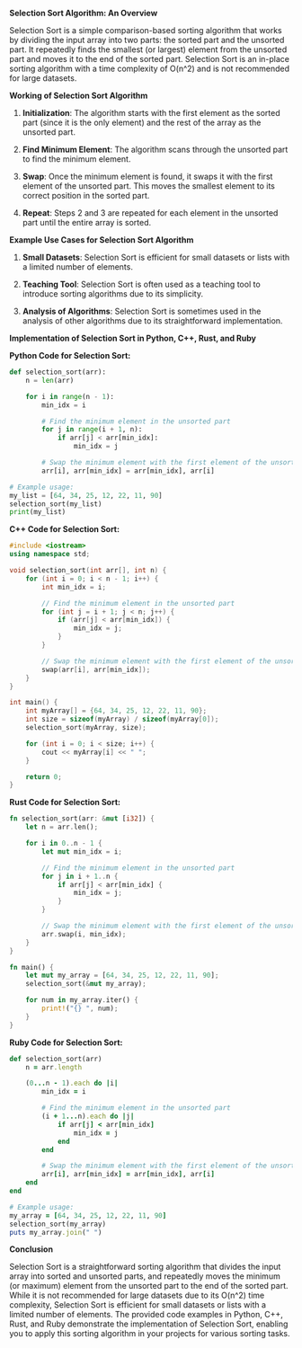**Selection Sort Algorithm: An Overview**

Selection Sort is a simple comparison-based sorting algorithm that works by dividing the input array into two parts: the sorted part and the unsorted part. It repeatedly finds the smallest (or largest) element from the unsorted part and moves it to the end of the sorted part. Selection Sort is an in-place sorting algorithm with a time complexity of O(n^2) and is not recommended for large datasets.

**Working of Selection Sort Algorithm**

1. **Initialization**: The algorithm starts with the first element as the sorted part (since it is the only element) and the rest of the array as the unsorted part.

2. **Find Minimum Element**: The algorithm scans through the unsorted part to find the minimum element.

3. **Swap**: Once the minimum element is found, it swaps it with the first element of the unsorted part. This moves the smallest element to its correct position in the sorted part.

4. **Repeat**: Steps 2 and 3 are repeated for each element in the unsorted part until the entire array is sorted.

**Example Use Cases for Selection Sort Algorithm**

1. **Small Datasets**: Selection Sort is efficient for small datasets or lists with a limited number of elements.

2. **Teaching Tool**: Selection Sort is often used as a teaching tool to introduce sorting algorithms due to its simplicity.

3. **Analysis of Algorithms**: Selection Sort is sometimes used in the analysis of other algorithms due to its straightforward implementation.

**Implementation of Selection Sort in Python, C++, Rust, and Ruby**

**Python Code for Selection Sort:**

```python
def selection_sort(arr):
    n = len(arr)

    for i in range(n - 1):
        min_idx = i

        # Find the minimum element in the unsorted part
        for j in range(i + 1, n):
            if arr[j] < arr[min_idx]:
                min_idx = j

        # Swap the minimum element with the first element of the unsorted part
        arr[i], arr[min_idx] = arr[min_idx], arr[i]

# Example usage:
my_list = [64, 34, 25, 12, 22, 11, 90]
selection_sort(my_list)
print(my_list)
```

**C++ Code for Selection Sort:**

```cpp
#include <iostream>
using namespace std;

void selection_sort(int arr[], int n) {
    for (int i = 0; i < n - 1; i++) {
        int min_idx = i;

        // Find the minimum element in the unsorted part
        for (int j = i + 1; j < n; j++) {
            if (arr[j] < arr[min_idx]) {
                min_idx = j;
            }
        }

        // Swap the minimum element with the first element of the unsorted part
        swap(arr[i], arr[min_idx]);
    }
}

int main() {
    int myArray[] = {64, 34, 25, 12, 22, 11, 90};
    int size = sizeof(myArray) / sizeof(myArray[0]);
    selection_sort(myArray, size);

    for (int i = 0; i < size; i++) {
        cout << myArray[i] << " ";
    }

    return 0;
}
```

**Rust Code for Selection Sort:**

```rust
fn selection_sort(arr: &mut [i32]) {
    let n = arr.len();

    for i in 0..n - 1 {
        let mut min_idx = i;

        // Find the minimum element in the unsorted part
        for j in i + 1..n {
            if arr[j] < arr[min_idx] {
                min_idx = j;
            }
        }

        // Swap the minimum element with the first element of the unsorted part
        arr.swap(i, min_idx);
    }
}

fn main() {
    let mut my_array = [64, 34, 25, 12, 22, 11, 90];
    selection_sort(&mut my_array);

    for num in my_array.iter() {
        print!("{} ", num);
    }
}
```

**Ruby Code for Selection Sort:**

```ruby
def selection_sort(arr)
    n = arr.length

    (0...n - 1).each do |i|
        min_idx = i

        # Find the minimum element in the unsorted part
        (i + 1...n).each do |j|
            if arr[j] < arr[min_idx]
                min_idx = j
            end
        end

        # Swap the minimum element with the first element of the unsorted part
        arr[i], arr[min_idx] = arr[min_idx], arr[i]
    end
end

# Example usage:
my_array = [64, 34, 25, 12, 22, 11, 90]
selection_sort(my_array)
puts my_array.join(" ")
```

**Conclusion**

Selection Sort is a straightforward sorting algorithm that divides the input array into sorted and unsorted parts, and repeatedly moves the minimum (or maximum) element from the unsorted part to the end of the sorted part. While it is not recommended for large datasets due to its O(n^2) time complexity, Selection Sort is efficient for small datasets or lists with a limited number of elements. The provided code examples in Python, C++, Rust, and Ruby demonstrate the implementation of Selection Sort, enabling you to apply this sorting algorithm in your projects for various sorting tasks.
